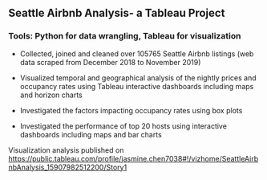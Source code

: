 ## Seattle Airbnb Analysis- a Tableau Project

### Tools: Python for data wrangling, Tableau for visualization 

- Collected, joined and cleaned over 105765 Seattle Airbnb listings (web data scraped from December 2018 to November 2019)

- Visualized temporal and geographical analysis of the nightly prices and occupancy rates using Tableau interactive dashboards including maps and horizon charts 

- Investigated the factors impacting occupancy rates using box plots

- Investigated the performance of top 20 hosts using interactive dashboards including maps and bar charts 

Visualization analysis published on https://public.tableau.com/profile/jasmine.chen7038#!/vizhome/SeattleAirbnbAnalysis_15907982512200/Story1
